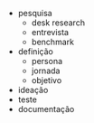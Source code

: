 - pesquisa
	- desk research
	- entrevista
	- benchmark
- definição
	- persona
	- jornada
	- objetivo
- ideação
- teste
- documentação